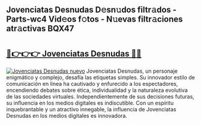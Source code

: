 ## Jovenciatas Desnudas D𝚎sn𝚞dos filtr𝚊dos - Parts-wc4 Vid𝚎os f𝚘tos - N𝚞evas filtr𝚊ciones atr𝚊ctivas BQX47

# <h2><a href="http://mb18ndl.tromn.icu/?c=Jovenciatas+Desnudas">🔗👉👉👉 Jovenciatas Desnudas 🔗🔗</a></h2>

[![Jovenciatas Desnudas nuevo](https://i.imgur.com/pEAQMta.gif)](http://mb18ndl.tromn.icu/?c=Jovenciatas+Desnudas)
Jovenciatas Desnudas, un personaje enigmático y complejo, desafía las etiquetas simples. Su innovador estilo de comunicación en línea ha cautivado y enfurecido a los espectadores, encendiendo debates sobre ética, individualidad y la naturaleza evolutiva de las sociedades virtuales. Independientemente de sus decisiones futuras, su influencia en los medios digitales es indiscutible. Con un espíritu inquebrantable y un atractivo innegable, la influencia de Jovenciatas Desnudas en los medios digitales es innovadora.
